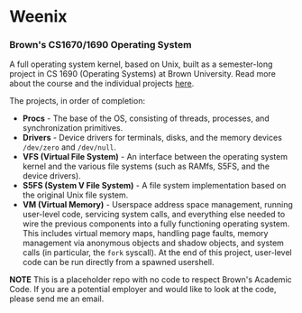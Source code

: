 # Weenix
### Brown's CS1670/1690 Operating System

A full operating system kernel, based on Unix, built as a semester-long project in CS 1690 (Operating Systems) at Brown University. Read more about the course and the individual projects [here](https://github.com/brown-cs1690/handout/wiki).

The projects, in order of completion:
* **Procs** - The base of the OS, consisting of threads, processes, and synchronization primitives.
* **Drivers** - Device drivers for terminals, disks, and the memory devices `/dev/zero` and `/dev/null`.
* **VFS (Virtual File System)** - An interface between the operating system kernel and the various file systems (such as RAMfs, S5FS, and the device drivers).
* **S5FS (System V File System)** - A file system implementation based on the original Unix file system.
* **VM (Virtual Memory)** - Userspace address space management, running user-level code, servicing system calls, and everything else needed to wire the previous components into a fully functioning operating system. This includes virtual memory maps, handling page faults, memory management via anonymous objects and shadow objects, and system calls (in particular, the `fork` syscall). At the end of this project, user-level code can be run directly from a spawned usershell.

**NOTE** This is a placeholder repo with no code to respect Brown's Academic Code. If you are a potential employer and would like to look at the code, please send me an email.
